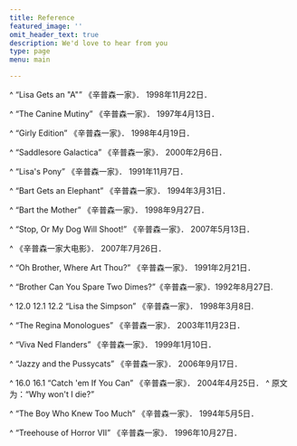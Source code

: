 ```yaml
---
title: Reference
featured_image: ''
omit_header_text: true
description: We'd love to hear from you
type: page
menu: main

---
```


^ “Lisa Gets an "A"” 《辛普森一家》． 1998年11月22日．

^ “The Canine Mutiny” 《辛普森一家》． 1997年4月13日．

^ “Girly Edition” 《辛普森一家》． 1998年4月19日．

^ “Saddlesore Galactica” 《辛普森一家》． 2000年2月6日．

^ “Lisa's Pony” 《辛普森一家》． 1991年11月7日．

^ “Bart Gets an Elephant” 《辛普森一家》． 1994年3月31日．

^ “Bart the Mother” 《辛普森一家》． 1998年9月27日．

^ “Stop, Or My Dog Will Shoot!” 《辛普森一家》． 2007年5月13日．

^ 《辛普森一家大电影》． 2007年7月26日．

^ “Oh Brother, Where Art Thou?” 《辛普森一家》． 1991年2月21日．


^ “Brother Can You Spare Two Dimes?”《辛普森一家》．1992年8月27日.

^ 12.0 12.1 12.2 “Lisa the Simpson” 《辛普森一家》． 1998年3月8日.

^ “The Regina Monologues” 《辛普森一家》． 2003年11月23日．

^ “Viva Ned Flanders” 《辛普森一家》． 1999年1月10日．

^ “Jazzy and the Pussycats” 《辛普森一家》． 2006年9月17日．

^ 16.0 16.1 “Catch 'em If You Can” 《辛普森一家》． 2004年4月25日．
^ 原文为：“Why won't I die?”

^ “The Boy Who Knew Too Much” 《辛普森一家》． 1994年5月5日．

^ “Treehouse of Horror VII” 《辛普森一家》． 1996年10月27日．